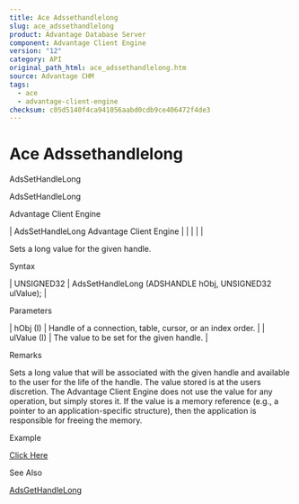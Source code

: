 ```yaml
---
title: Ace Adssethandlelong
slug: ace_adssethandlelong
product: Advantage Database Server
component: Advantage Client Engine
version: "12"
category: API
original_path_html: ace_adssethandlelong.htm
source: Advantage CHM
tags:
  - ace
  - advantage-client-engine
checksum: c05d5140f4ca941056aabd0cdb9ce406472f4de3
---
```


# Ace Adssethandlelong

AdsSetHandleLong

AdsSetHandleLong

Advantage Client Engine

| AdsSetHandleLong  Advantage Client Engine |  |  |  |  |

Sets a long value for the given handle.

Syntax

| UNSIGNED32 | AdsSetHandleLong (ADSHANDLE hObj,  UNSIGNED32 ulValue); |

Parameters

| hObj (I) | Handle of a connection, table, cursor, or an index order. |
| ulValue (I) | The value to be set for the given handle. |

Remarks

Sets a long value that will be associated with the given handle and available to the user for the life of the handle. The value stored is at the users discretion. The Advantage Client Engine does not use the value for any operation, but simply stores it. If the value is a memory reference (e.g., a pointer to an application-specific structure), then the application is responsible for freeing the memory.

Example

[Click Here](ace_examples.md#adssethandlelongexample)

See Also

[AdsGetHandleLong](ace_adsgethandlelong.md)

